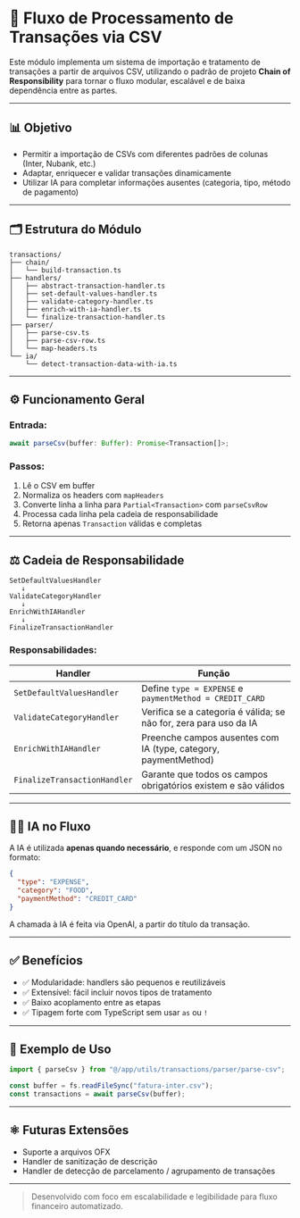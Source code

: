 # 📘 Fluxo de Processamento de Transações via CSV

Este módulo implementa um sistema de importação e tratamento de transações a partir de arquivos CSV, utilizando o padrão de projeto **Chain of Responsibility** para tornar o fluxo modular, escalável e de baixa dependência entre as partes.

---

## 📊 Objetivo

- Permitir a importação de CSVs com diferentes padrões de colunas (Inter, Nubank, etc.)
- Adaptar, enriquecer e validar transações dinamicamente
- Utilizar IA para completar informações ausentes (categoria, tipo, método de pagamento)

---

## 🗂️ Estrutura do Módulo

```
transactions/
├── chain/
│   └── build-transaction.ts
├── handlers/
│   ├── abstract-transaction-handler.ts
│   ├── set-default-values-handler.ts
│   ├── validate-category-handler.ts
│   ├── enrich-with-ia-handler.ts
│   └── finalize-transaction-handler.ts
├── parser/
│   ├── parse-csv.ts
│   ├── parse-csv-row.ts
│   └── map-headers.ts
└── ia/
    └── detect-transaction-data-with-ia.ts
```

---

## ⚙️ Funcionamento Geral

### Entrada:

```ts
await parseCsv(buffer: Buffer): Promise<Transaction[]>;
```

### Passos:

1. Lê o CSV em buffer
2. Normaliza os headers com `mapHeaders`
3. Converte linha a linha para `Partial<Transaction>` com `parseCsvRow`
4. Processa cada linha pela cadeia de responsabilidade
5. Retorna apenas `Transaction` válidas e completas

---

## ⚖️ Cadeia de Responsabilidade

```text
SetDefaultValuesHandler
   ↓
ValidateCategoryHandler
   ↓
EnrichWithIAHandler
   ↓
FinalizeTransactionHandler
```

### Responsabilidades:

| Handler                      | Função                                                            |
| ---------------------------- | ----------------------------------------------------------------- |
| `SetDefaultValuesHandler`    | Define `type = EXPENSE` e `paymentMethod = CREDIT_CARD`           |
| `ValidateCategoryHandler`    | Verifica se a categoria é válida; se não for, zera para uso da IA |
| `EnrichWithIAHandler`        | Preenche campos ausentes com IA (type, category, paymentMethod)   |
| `FinalizeTransactionHandler` | Garante que todos os campos obrigatórios existem e são válidos    |

---

## 🧑‍🧠 IA no Fluxo

A IA é utilizada **apenas quando necessário**, e responde com um JSON no formato:

```json
{
  "type": "EXPENSE",
  "category": "FOOD",
  "paymentMethod": "CREDIT_CARD"
}
```

A chamada à IA é feita via OpenAI, a partir do título da transação.

---

## ✅ Benefícios

- ✅ Modularidade: handlers são pequenos e reutilizáveis
- ✅ Extensível: fácil incluir novos tipos de tratamento
- ✅ Baixo acoplamento entre as etapas
- ✅ Tipagem forte com TypeScript sem usar `as` ou `!`

---

## 🚀 Exemplo de Uso

```ts
import { parseCsv } from "@/app/utils/transactions/parser/parse-csv";

const buffer = fs.readFileSync("fatura-inter.csv");
const transactions = await parseCsv(buffer);
```

---

## ⚛️ Futuras Extensões

- Suporte a arquivos OFX
- Handler de sanitização de descrição
- Handler de detecção de parcelamento / agrupamento de transações

---

> Desenvolvido com foco em escalabilidade e legibilidade para fluxo financeiro automatizado.
